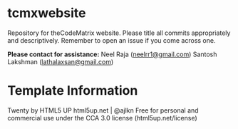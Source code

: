 # tcmxwebsite
Repository for theCodeMatrix website.
Please title all commits appropriately and descriptively.  Remember to open an issue if you come across one.

**Please contact for assistance:**
Neel Raja (neelrr1@gmail.com)
Santosh Lakshman (lathalaxsan@gmail.com)


# Template Information
Twenty by HTML5 UP
html5up.net | @ajlkn
Free for personal and commercial use under the CCA 3.0 license (html5up.net/license)
